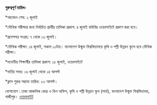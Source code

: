 **গুরুত্বপূর্ণ তারিখ-**

\*আবেদন শেষ: ২ জুলাই

\*মৌখিক পরীক্ষার জন্য নির্বাচিত প্রার্থীর তালিকা প্রকাশ: ৪ জুলাই বাউবির ওয়েবসাইটে প্রকাশ করা হবে।

\*প্রবেশপত্র সংগ্রহ: ৭ থেকে ১৩ জুলাই।

\*মৌখিক পরীক্ষা: ১৪ জুলাই, সকাল ১০টায়। বাংলাদেশ উন্মুক্ত বিশ্ববিদ্যালয়ে কৃষি ও পল্লী উন্নয়ন স্কুলে হবে মৌখিক পরীক্ষা।

\*মনোনীয় শিক্ষার্থীর তালিকা প্রকাশ: ১৫ জুলাই, ওয়েবসাইটে

\*ভর্তির সময়: ১৬ জুলাই থেকে ১৪ আগস্ট

\*ক্লাস শুরুর সম্ভাব্য তারিখ: ২৩ আগস্ট।

যোগাযোগ : ঢাকা আঞ্চলিক কেন্দ্র ও ডিন অফিস, কৃষি ও পল্লী উন্নয়ন স্কুল (সার্ড), বাংলাদেশ উন্মুক্ত বিশ্ববিদ্যালয়, গাজীপুর। <a href="https://osapsnew.bou.ac.bd/" target="_blank" rel="nofollow">ওয়েবসাইট</a>
